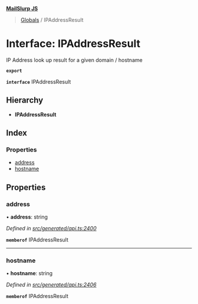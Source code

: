**[MailSlurp JS](../README.md)**

> [Globals](../README.md) / IPAddressResult

# Interface: IPAddressResult

IP Address look up result for a given domain / hostname

**`export`** 

**`interface`** IPAddressResult

## Hierarchy

* **IPAddressResult**

## Index

### Properties

* [address](ipaddressresult.md#address)
* [hostname](ipaddressresult.md#hostname)

## Properties

### address

•  **address**: string

*Defined in [src/generated/api.ts:2400](https://github.com/mailslurp/mailslurp-client/blob/eace919/src/generated/api.ts#L2400)*

**`memberof`** IPAddressResult

___

### hostname

•  **hostname**: string

*Defined in [src/generated/api.ts:2406](https://github.com/mailslurp/mailslurp-client/blob/eace919/src/generated/api.ts#L2406)*

**`memberof`** IPAddressResult
